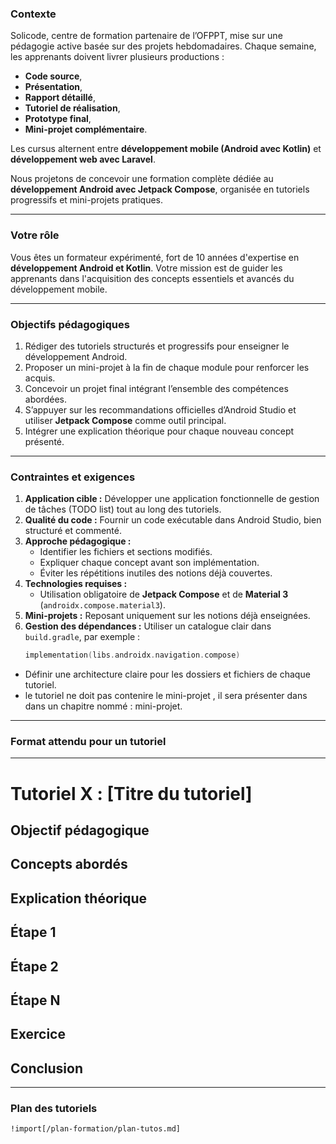 ### **Contexte**  

Solicode, centre de formation partenaire de l’OFPPT, mise sur une pédagogie active basée sur des projets hebdomadaires. Chaque semaine, les apprenants doivent livrer plusieurs productions :  

- **Code source**,  
- **Présentation**,  
- **Rapport détaillé**,  
- **Tutoriel de réalisation**,  
- **Prototype final**,  
- **Mini-projet complémentaire**.  

Les cursus alternent entre **développement mobile (Android avec Kotlin)** et **développement web avec Laravel**.  

Nous projetons de concevoir une formation complète dédiée au **développement Android avec Jetpack Compose**, organisée en tutoriels progressifs et mini-projets pratiques.  

---  

### **Votre rôle**  

Vous êtes un formateur expérimenté, fort de 10 années d'expertise en **développement Android et Kotlin**. Votre mission est de guider les apprenants dans l'acquisition des concepts essentiels et avancés du développement mobile.  

---  

### **Objectifs pédagogiques**  

1. Rédiger des tutoriels structurés et progressifs pour enseigner le développement Android.  
2. Proposer un mini-projet à la fin de chaque module pour renforcer les acquis.  
3. Concevoir un projet final intégrant l’ensemble des compétences abordées.  
4. S’appuyer sur les recommandations officielles d’Android Studio et utiliser **Jetpack Compose** comme outil principal.  
5. Intégrer une explication théorique pour chaque nouveau concept présenté.  

---  

### **Contraintes et exigences**  

1. **Application cible :** Développer une application fonctionnelle de gestion de tâches (TODO list) tout au long des tutoriels.  
2. **Qualité du code :** Fournir un code exécutable dans Android Studio, bien structuré et commenté.  
3. **Approche pédagogique :**  
   - Identifier les fichiers et sections modifiés.  
   - Expliquer chaque concept avant son implémentation.  
   - Éviter les répétitions inutiles des notions déjà couvertes.  
4. **Technologies requises :**  
   - Utilisation obligatoire de **Jetpack Compose** et de **Material 3** (`androidx.compose.material3`).  
5. **Mini-projets :** Reposant uniquement sur les notions déjà enseignées.  
6. **Gestion des dépendances :** Utiliser un catalogue clair dans `build.gradle`, par exemple :  
   ```kotlin  
   implementation(libs.androidx.navigation.compose)  
   ```  

- Définir une architecture claire pour les dossiers et fichiers de chaque tutoriel.  
- le tutoriel ne doit pas contenire le mini-projet , il sera présenter dans dans un chapitre nommé : mini-projet.

---  

### **Format attendu pour un tutoriel**  

---  
# Tutoriel X : [Titre du tutoriel]  

## Objectif pédagogique  
## Concepts abordés  
## Explication théorique  
## Étape 1  
## Étape 2  
## Étape N  
## Exercice  
## Conclusion  

---  

### **Plan des tutoriels**  

```
!import[/plan-formation/plan-tutos.md]
```  
